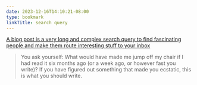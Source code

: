 ```yaml
---
date: 2023-12-16T14:10:21-08:00
type: bookmark
linkTitle: search query
---
```


<a href="https://www.henrikkarlsson.xyz/p/search-query" class="u-bookmark-of">A blog post is a very long and complex search query to find fascinating people and make them route interesting stuff to your inbox</a>

> You ask yourself: What would have made me jump off my chair if I had read it six months ago
> (or a week ago, or however fast you write)?
> If you have figured out something that made you ecstatic, this is what you should write.
